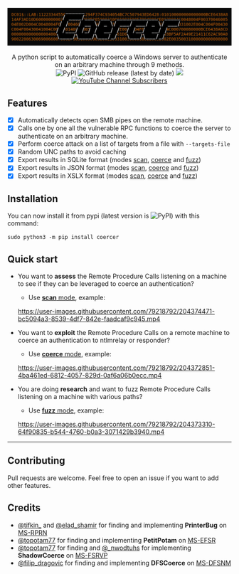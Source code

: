 ![](./.github/banner.png)

<p align="center">
  A python script to automatically coerce a Windows server to authenticate on an arbitrary machine through 9 methods.
  <br>
  <img alt="PyPI" src="https://img.shields.io/pypi/v/coercer">
  <img alt="GitHub release (latest by date)" src="https://img.shields.io/github/v/release/p0dalirius/Coercer">
  <a href="https://twitter.com/intent/follow?screen_name=podalirius_" title="Follow"><img src="https://img.shields.io/twitter/follow/podalirius_?label=Podalirius&style=social"></a>
  <a href="https://www.youtube.com/c/Podalirius_?sub_confirmation=1" title="Subscribe"><img alt="YouTube Channel Subscribers" src="https://img.shields.io/youtube/channel/subscribers/UCF_x5O7CSfr82AfNVTKOv_A?style=social"></a>
  <br>
</p>

## Features

 - [x] Automatically detects open SMB pipes on the remote machine.
 - [x] Calls one by one all the vulnerable RPC functions to coerce the server to authenticate on an arbitrary machine.
 - [x] Perform coerce attack on a list of targets from a file with `--targets-file`
 - [x] Random UNC paths to avoid caching
 - [x] Export results in SQLite format (modes [scan](./documentation/Scan-mode.md), [coerce](./documentation/Scan-mode.md) and [fuzz](./documentation/Fuzz-mode.md))
 - [x] Export results in JSON format (modes [scan](./documentation/Scan-mode.md), [coerce](./documentation/Scan-mode.md) and [fuzz](./documentation/Fuzz-mode.md))
 - [x] Export results in XSLX format (modes [scan](./documentation/Scan-mode.md), [coerce](./documentation/Scan-mode.md) and [fuzz](./documentation/Fuzz-mode.md))

## Installation

You can now install it from pypi (latest version is <img alt="PyPI" src="https://img.shields.io/pypi/v/coercer">) with this command:

```
sudo python3 -m pip install coercer
```

## Quick start

 - You want to **assess** the Remote Procedure Calls listening on a machine to see if they can be leveraged to coerce an authentication?
   + Use [**scan** mode](./documentation/Scan-mode.md), example:

    https://user-images.githubusercontent.com/79218792/204374471-bc5094a3-8539-4df7-842e-faadcaf9c945.mp4

 - You want to **exploit** the Remote Procedure Calls on a remote machine to coerce an authentication to ntlmrelay or responder?
   + Use [**coerce** mode](./documentation/Coerce-mode.md), example:

    https://user-images.githubusercontent.com/79218792/204372851-4ba461ed-6812-4057-829d-0af6a06b0ecc.mp4
   
 - You are doing **research** and want to fuzz Remote Procedure Calls listening on a machine with various paths?
   + Use [**fuzz** mode](./documentation/Fuzz-mode.md), example:

    https://user-images.githubusercontent.com/79218792/204373310-64f90835-b544-4760-b0a3-3071429b3940.mp4

---

## Contributing

Pull requests are welcome. Feel free to open an issue if you want to add other features.

## Credits

 - [@tifkin_](https://twitter.com/tifkin_) and [@elad_shamir](https://twitter.com/elad_shamir) for finding and implementing **PrinterBug** on [MS-RPRN](https://docs.microsoft.com/en-us/openspecs/windows_protocols/ms-rprn/d42db7d5-f141-4466-8f47-0a4be14e2fc1)
 - [@topotam77](https://twitter.com/topotam77) for finding and implementing **PetitPotam** on [MS-EFSR](https://docs.microsoft.com/en-us/openspecs/windows_protocols/ms-efsr/08796ba8-01c8-4872-9221-1000ec2eff31)
 - [@topotam77](https://twitter.com/topotam77) for finding and [@_nwodtuhs](https://twitter.com/_nwodtuhs) for implementing **ShadowCoerce** on [MS-FSRVP](https://docs.microsoft.com/en-us/openspecs/windows_protocols/ms-fsrvp/dae107ec-8198-4778-a950-faa7edad125b)
 - [@filip_dragovic](https://twitter.com/filip_dragovic) for finding and implementing **DFSCoerce** on [MS-DFSNM](https://docs.microsoft.com/en-us/openspecs/windows_protocols/ms-dfsnm/95a506a8-cae6-4c42-b19d-9c1ed1223979)
